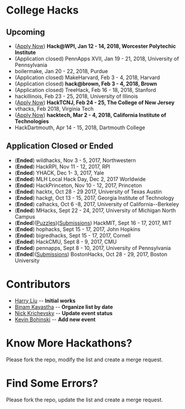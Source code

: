 # College Hacks

## Upcoming
- ([Apply Now](http://hack.wpi.edu)) **Hack@WPI, Jan 12 - 14, 2018, Worcester Polytechic Institute**
- (Application closed) PennApps XVII, Jan 19 - 21, 2018, University of Pennsylvania
- boilermake, Jan 20 - 22, 2018, Purdue
- (Application closed) MakeHarvard, Feb 3 - 4, 2018, Harvard
- (Application closed) **hack@brown, Feb 3 - 4, 2018, Brown**
- (Application closed) TreeHack, Feb 16 - 18, 2018, Stanford
- hackillinois, Feb 23 - 25, 2018, University of Illinois
- ([Apply Now](https://hacktcnj.com)) **HackTCNJ, Feb 24 - 25, The College of New Jersey**
- vthacks, Feb 2018, Virginia Tech
- ([Apply Now](https://hacktechteam.typeform.com/to/yJkyRe)) **hacktech, Mar 2 - 4, 2018, California Institute of Technologies**
- HackDartmouth, Apr 14 - 15, 2018, Dartmouth College

## Application Closed or Ended
- (**Ended**) wildhacks, Nov 3 - 5, 2017, Northwestern
- (**Ended**) HackRPI, Nov 11 - 12, 2017, RPI
- (**Ended**) YHACK, Dec 1- 3, 2017, Yale
- (**Ended**) MLH Local Hack Day, Dec 2, 2017 Worldwide
- (**Ended**) HackPrinceton, Nov 10 - 12, 2017, Princeton
- (**Ended**) hacktx, Oct 28 - 29 2017, University of Texas Austin
- (**Ended**) hackgt, Oct 13 - 15, 2017, Georgia Institute of Technology
- (**Ended**) calhacks, Oct 6 -8, 2017, University of California--Berkeley
- (**Ended**) MHacks, Sept 22 - 24, 2017, University of Michigan North Campus
- (**Ended**)([Puzzles](https://delorean.codes))([Submissions](https://hackmit2017.devpost.com/submissions)) HackMIT, Sept 16 - 17, 2017, MIT
- (**Ended**) hophacks, Sept 15 - 17, 2017, John Hopkins
- (**Ended**) bigredhacks, Sept 15 - 17, 2017, Cornell
- (**Ended**) HackCMU, Sept 8 - 9, 2017, CMU
- (**Ended**) pennapps, Sept 8 - 10, 2017, University of Pennsylvania
- (**Ended**)([Submissions](https://bostonhacks-f17.devpost.com/submissions)) BostonHacks, Oct 28 - 29, 2017, Boston University

Contributors
===
- [Harry Liu](https://github.com/byliuyang) -- **Initial works**
- [Binam Kayastha](https://github.com/binamkayastha) -- **Organize list by date**
- [Nick Krichevsky](https://github.com/ollien) -- **Update event status**
- [Kevin Bohinski](https://github.com/kbohinski) -- **Add new event**

Know More Hackathons?
===
Please fork the repo, modify the list and create a merge request.

Find Some Errors?
===
Please fork the repo, update the list and create a merge request.
